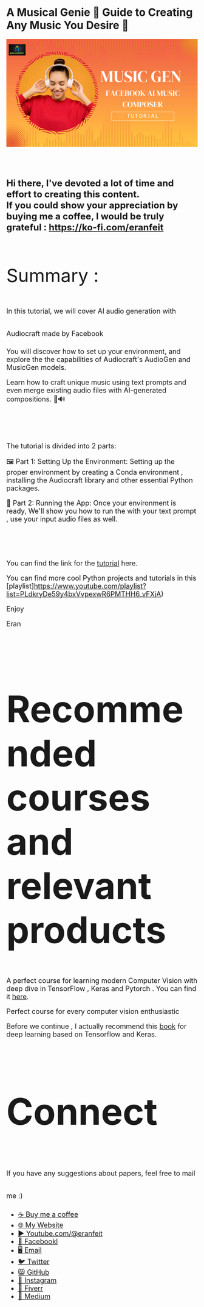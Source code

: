 # A Musical Genie 🎵 Guide to Creating Any Music You Desire 🎼

<p align="center">
  <img width="800" src="MusicGen  Facebook AI Music Composer.png" "image">
</p>

##
<br/><br/> 

**<font size="5">Hi there,
I've devoted a lot of time and effort to creating this content. <br/> 
If you could show your appreciation by buying me a coffee, I would be truly grateful : https://ko-fi.com/eranfeit**

<br/><br/>
<font size= "7" >
Summary : <br/>


<font size= "4" >
In this tutorial, we will cover AI audio generation with Audiocraft made by Facebook

You will discover how to set up your environment, and explore the the capabilities of Audiocraft's AudioGen and MusicGen models.

Learn how to craft unique music using text prompts and even merge existing audio files with AI-generated compositions. 📝🔊

<br/>

The tutorial is divided into 2 parts:

🖼️ Part 1: Setting Up the Environment: Setting up the proper environment by creating a Conda environment , installing the Audiocraft library and other essential Python packages. 

🧠 Part 2: Running the App: Once your environment is ready, We'll show you how to run the with your text prompt , use your input audio files as well.

<br/>

You can find the link for the [tutorial](https://youtu.be/zrDIY-JqNrU) here. 

You can find more cool Python projects and tutorials in this [playlist]https://www.youtube.com/playlist?list=PLdkryDe59y4bxVvpexwR6PMTHH6_vFXjA)

Enjoy

Eran
<br/><br/> 

</font>

# Recommended courses and relevant products 
<font size= "4" >

A perfect course for learning modern Computer Vision with deep dive in TensorFlow , Keras and Pytorch . You can find it [here](http://bit.ly/3HeDy1V).

Perfect course for every computer vision enthusiastic

Before we continue , I actually recommend this [book](https://amzn.to/3STWZ2N) for deep learning based on Tensorflow and Keras. 



</font>

# Connect

<font size= "4" >
If you have any suggestions about papers, feel free to mail me :)

- [☕ Buy me a coffee](https://ko-fi.com/eranfeit)
- [🌐 My Website](https://eranfeit.net)
- [▶️ Youtube.com/@eranfeit](https://www.youtube.com/channel/UCTiWJJhaH6BviSWKLJUM9sg)
- [🐙 Facebookl](https://www.facebook.com/groups/3080601358933585)
- [🖥️ Email](mailto:feitgemel@gmail.com)
- [🐦 Twitter](https://twitter.com/eran_feit )
- [😸 GitHub](https://github.com/feitgemel)
- [📸 Instagram](https://www.instagram.com/eran_feit/)
- [🤝 Fiverr ](https://www.fiverr.com/s/mB3Pbb)
- [📝 Medium ](https://medium.com/@feitgemel)


</font>

